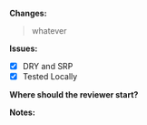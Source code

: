 **Changes:**

> whatever

**Issues:**
>

- [x] DRY and SRP
- [x] Tested Locally

**Where should the reviewer start?**

**Notes:**
>

